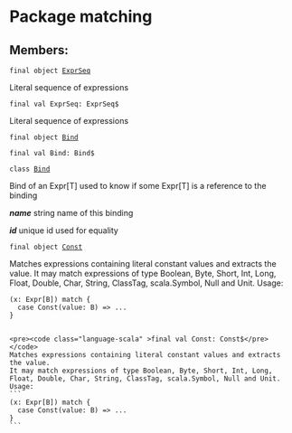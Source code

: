 # Package matching
## Members:
<pre><code class="language-scala" >final object <a href="./ExprSeq.md">ExprSeq</a></pre></code>
Literal sequence of expressions

<pre><code class="language-scala" >final val ExprSeq: ExprSeq$</pre></code>
Literal sequence of expressions


<pre><code class="language-scala" >final object <a href="./Bind.md">Bind</a></pre></code>
<pre><code class="language-scala" >final val Bind: Bind$</pre></code>

<pre><code class="language-scala" >class <a href="./Bind.md">Bind</a></pre></code>
Bind of an Expr[T] used to know if some Expr[T] is a reference to the binding

***name*** string name of this binding

***id*** unique id used for equality

<pre><code class="language-scala" >final object <a href="./Const.md">Const</a></pre></code>
Matches expressions containing literal constant values and extracts the value.
It may match expressions of type Boolean, Byte, Short, Int, Long,
Float, Double, Char, String, ClassTag, scala.Symbol, Null and Unit.
Usage:
```
(x: Expr[B]) match {
  case Const(value: B) => ...
}
```
``````

<pre><code class="language-scala" >final val Const: Const$</pre></code>
Matches expressions containing literal constant values and extracts the value.
It may match expressions of type Boolean, Byte, Short, Int, Long,
Float, Double, Char, String, ClassTag, scala.Symbol, Null and Unit.
Usage:
```
(x: Expr[B]) match {
  case Const(value: B) => ...
}
```
``````


